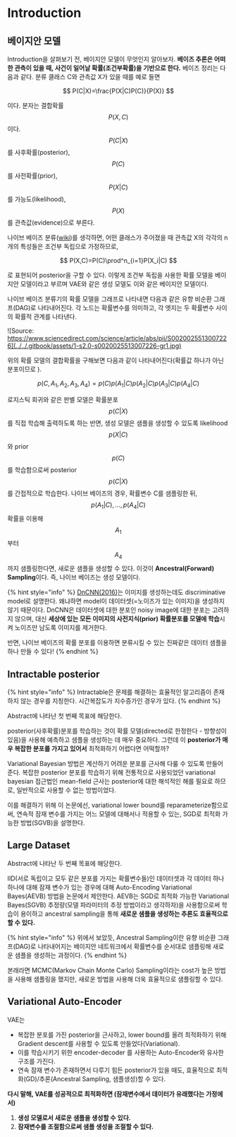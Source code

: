 # Introduction

## 베이지안 모델

Introduction을 살펴보기 전, 베이지안 모델이 무엇인지 알아보자. **베이즈 추론은 어떠한 관측이 있을 때, 사건이 일어날 확률\(조건부확률\)을 기반으로 한다.** 베이즈 정리는 다음과 같다. 분류 클래스 C와 관측값 X가 있을 때를 예로 들면

$$
P(C|X)=\frac{P(X|C)P(C)}{P(X)}
$$

이다. 분자는 결합확률 $$P(X,C)$$이다. $$P(C|X)$$를 사후확률\(posterior\),  $$P(C)$$를 사전확률\(prior\), $$P(X|C)$$를 가능도\(likelihood\), $$P(X)$$를 관측값\(evidence\)으로 부른다.

나이브 베이즈 분류\([wiki](https://ko.wikipedia.org/wiki/%EB%82%98%EC%9D%B4%EB%B8%8C_%EB%B2%A0%EC%9D%B4%EC%A6%88_%EB%B6%84%EB%A5%98)\)를 생각하면, 어떤 클래스가 주어졌을 때 관측값 X의 각각의 n개의 특성들은 조건부 독립으로 가정하므로, 

$$
P(X,C)=P(C)\prod^n_{i=1}P(X_i|C)
$$

로 표현되어 posterior을 구할 수 있다. 이렇게 조건부 독립을 사용한 확률 모델을 베이지안 모델이라고 부르며 VAE와 같은 생성 모델도 이와 같은 베이지안 모델이다. 

나이브 베이즈 분류기의  확률 모델을 그래프로 나타내면 다음과 같은 유향 비순환 그래프\(DAG\)로 나타내어진다. 각 노드는 확률변수를 의미하고, 각 엣지는 두 확률변수 사이의 확률적 관계를 나타낸다.

![Source: https://www.sciencedirect.com/science/article/abs/pii/S0020025513007226](../../.gitbook/assets/1-s2.0-s0020025513007226-gr1.jpg)

위의 확률 모델의 결합확률을 구해보면 다음과 같이 나타내어진다\(확률값 하나가 아닌 분포이므로 \).

$$
p(C,A_1,A_2,A_3,A_4)=p(C)p(A_1|C)p(A_2|C)p(A_3|C)p(A_4|C)
$$

로지스틱 회귀와 같은 판별 모델은 확률분포 $$p(C|X)$$를 직접 학습해 출력하도록 하는 반면, 생성 모델은 샘플을 생성할 수 있도록 likelihood$$p(X|C)$$와 prior $$p(C)$$를 학습함으로써 posterior $$p(C|X)$$를 간접적으로 학습한다. 나이브 베이즈의 경우, 확률변수 C를 샘플링한 뒤, $$p(A_1|C), ..., p(A_4|C)$$확률을 이용해  $$A_1$$부터 $$A_4$$까지 샘플링한다면, 새로운 샘플을 생성할 수 있다. 이것이 **Ancestral\(Forward\) Sampling**이다. 즉, 나이브 베이즈는 생성 모델이다. 

{% hint style="info" %}
[DnCNN\(2016\)](../../dncnn/)는 이미지를 생성하는데도 discriminative model로 설명한다. 왜냐하면 model이 데이터셋\(=노이즈가 있는 이미지\)을 생성하지 않기 때문이다. DnCNN은 데이터셋에 대한 분포인 noisy image에 대한 분포는 고려하지 않으며, 대신 **세상에 있는 모든 이미지의 사전지식\(prior\) 확률분포를 모델에 학습**시켜 노이즈만 남도록 이미지를 제거한다.

반면, 나이브 베이즈의 확률 분포를 이용하면 분류시킬 수 있는 진짜같은 데이터 샘플을 하나 만들 수 있다!
{% endhint %}

## Intractable posterior

{% hint style="info" %}
Intractable은 문제를 해결하는 효율적인 알고리즘이 존재하지 않는 경우를 지칭한다. 시간복잡도가 지수증가인 경우가 있다.
{% endhint %}

Abstract에 나타난 첫 번째 목표에 해당한다.

posterior\(사후확률\)분포를 학습하는 것이 확률 모델\(directed로 한정한다 - 방향성이 있음\)을 사용해 예측하고 샘플을 생성하는 데 매우 중요하다. 그런데 이 **posterior가 매우 복잡한 분포를 가지고 있어서** 최적화하기 어렵다면 어떡할까?

Variational Bayesian 방법은 계산하기 어려운 분포를 근사해 다룰 수 있도록 만들어 준다. 복잡한 posterior 분포를 학습하기 위해 전통적으로 사용되었던 variational bayesian 접근법인 mean-field 근사는 posterior에 대한 해석적인 해를 필요로 하므로, 일반적으로 사용할 수 없는 방법이었다. 

이를 해결하기 위해 이 논문에선, variational lower bound를 reparameterize함으로써, 연속적 잠재 변수를 가지는 어느 모델에 대해서나 적용할 수 있는, SGD로 최적화 가능한 방법\(SGVB\)을 설명한다.

## Large Dataset

Abstract에 나타난 두 번째 목표에 해당한다.

IID\(서로 독립이고 모두 같은 분포를 가지는 확률변수들\)인 데이터셋과 각 데이터 하나하나에 대해 잠재 변수가 있는 경우에 대해 Auto-Encoding Variational Bayes\(AEVB\) 방법을 논문에서 제안한다. AEVB는 SGD로 최적화 가능한 Variational Bayes\(SGVB\) 추정량\(모델 파라미터의 추정 방법이라고 생각하자\)을 사용함으로써 학습이 용이하고 ancestral sampling을 통해 **새로운 샘플을 생성하는 추론도 효율적으로 할 수 있다.** 

{% hint style="info" %}
위에서 보았듯, Ancestral Sampling이란 유향 비순환 그래프\(DAG\)로 나타내어지는 베이지안 네트워크에서 확률변수를 순서대로 샘플링해 새로운 샘플을 생성하는 과정이다.
{% endhint %}

본래라면 MCMC\(Markov Chain Monte Carlo\) Sampling이라는 cost가 높은 방법을 사용해 샘플링을 했지만, 새로운 방법을 사용해 더욱 효율적으로 샘플링할 수 있다.

## Variational Auto-Encoder

VAE는 

* 복잡한 분포를 가진 posterior을 근사하고, lower bound를 올려 최적화하기 위해 Gradient descent를 사용할 수 있도록 만들었다\(Variational\).
* 이를 학습시키기 위한 encoder-decoder 를 사용하는 Auto-Encoder와 유사한 구조를 가진다.
* 연속 잠재 변수가 존재하면서 다루기 힘든 posterior가 있을 때도, 효율적으로 최적화\(GD\)/추론\(Ancestral Sampling, 샘플생성\)할 수 있다.

**다시 말해, VAE를 성공적으로 최적화하면 \(잠재변수에서 데이터가 유래했다는 가정에서\)**

1. **생성 모델로서 새로운 샘플을 생성할 수 있다.**
2. **잠재변수를 조절함으로써 샘플 생성을 조절할 수 있다.**

